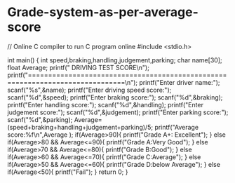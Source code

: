 # Grade-system-as-per-average-score

// Online C compiler to run C program online
#include <stdio.h>

int main() {
int speed,braking,handling,judgement,parking;
char name[30];
float Average;
printf("                            DRIVING TEST SCORE\n");
printf("==============================================================================\n");
printf("Enter driver name:");
scanf("%s",&name);
printf("Enter driving speed score:");
scanf("%d",&speed);
printf("Enter braking score:");
scanf("%d",&braking);
printf("Enter handling score:");
scanf("%d",&handling);
printf("Enter judgement score:");
scanf("%d",&judgement);
printf("Enter parking score:");
scanf("%d",&parking);
Average=(speed+braking+handling+judgement+parking)/5;
printf("Average score:%f\n",Average );
if(Average>90){
               printf("Grade A+: Excellent");
              }
else if(Average>80 && Average<=90){
                                   printf("Grade A:Very Good");
                                  }
else if(Average>70 && Average<=80){
                                   printf("Grade B:Good");
                                  }
else if(Average>60 && Average<=70){
                                   printf("Grade C:Average");
                                  }
else if(Average>50 && Average<=60){
                                   printf("Grade D:below Average");
                                  }
else if(Average<50){
                    printf("Fail");
                  }
 return 0;
}
